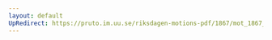 ```yaml
---
layout: default
UpRedirect: https://pruto.im.uu.se/riksdagen-motions-pdf/1867/mot_1867__fk__52/mot_1867__fk__52-002.pdf
---
```

